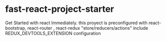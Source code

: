 # fast-react-project-starter
Get Started with react Immediately.  this proyect is  preconfigured with react-bootstrap, react-router , react-redux  "store/reducers/actions" include REDUX_DEVTOOLS_EXTENSION configuration

